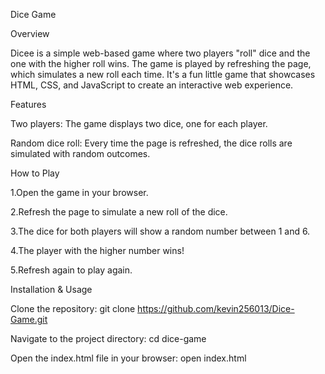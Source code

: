 Dice Game

Overview

Dicee is a simple web-based game where two players "roll" dice and the one with the higher roll wins. The game is played by refreshing the page, which simulates a new roll each time. It's a fun little game that showcases HTML, CSS, and JavaScript to create an interactive web experience.

Features

Two players: The game displays two dice, one for each player.

Random dice roll: Every time the page is refreshed, the dice rolls are simulated with random outcomes.

How to Play

1.Open the game in your browser.

2.Refresh the page to simulate a new roll of the dice.

3.The dice for both players will show a random number between 1 and 6.

4.The player with the higher number wins!

5.Refresh again to play again.

Installation & Usage

Clone the repository:
git clone https://github.com/kevin256013/Dice-Game.git

Navigate to the project directory:
cd dice-game

Open the index.html file in your browser:
open index.html
